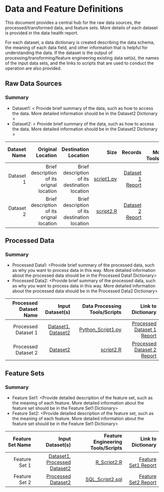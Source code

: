 # Data and Feature Definitions
This document provides a central hub for the raw data sources, the processed/transformed data, and feature sets. More details of each dataset is provided in the data health report. 

For each dataset, a data dictionary is created describing the data schema, the meaning of each data field, and other information that is helpful for understanding the data. If the dataset is the output of processing/transforming/feature engineering existing data set(s), the names of the input data sets, and the links to scripts that are used to conduct the operation are also provided. 

## Raw Data Sources

### Summary
* Dataset1: < Provide brief summary of the data, such as how to access the data. More detailed information should be in the Dataset2 Dictionary > 
* Dataset2: < Provide brief summary of the data, such as how to access the data. More detailed information should be in the Dataset2 Dictionary > 

| Dataset Name | Original Location   | Destination Location  | Size  | Records  | Data Movement Tools/Scripts | Link to Dictionary ||
| ---:| ---: | ---: | ---:| ---: | ---: | ---: | -----: |
| Dataset 1 | Brief description of its orignal location | Brief description of its destination location | [script1.py](link/to/python/script/file/in/Code) | [Dataset 1 Report](link/to/report1)|
| Dataset 2 | Brief description of its orignal location | Brief description of its destination location | [script2.R](link/to/R/script/file/in/Code) | [Dataset 2 Report](link/to/report2)|


## Processed Data

### Summary
* Processed Data1: <Provide brief summary of the processed data, such as why you want to process data in this way. More detailed information about the processed data should be in the Processed Data1 Dictionary>
* Processed Data2: <Provide brief summary of the processed data, such as why you want to process data in this way. More detailed information about the processed data should be in the Processed Data2 Dictionary> 

| Processed Dataset Name | Input Dataset(s)   | Data Processing Tools/Scripts | Link to Dictionary |
| ---:| ---: | ---: | ---: | 
| Processed Dataset 1 | [Dataset1](link/to/dataset1/report), [Dataset2](link/to/dataset2/report) | [Python_Script1.py](link/to/python/script/file/in/Code) | [Processed Dataset 1 Report](link/to/report1)|
| Processed Dataset 2 | [Dataset2](link/to/dataset2/report) |[script2.R](link/to/R/script/file/in/Code) | [Processed Dataset 2 Report](link/to/report2)|



## Feature Sets

### Summary
* Feature Set1: <Provide detailed description of the feature set, such as the meaning of each feature. More detailed information about the feature set should be in the Feature Set1 Dictionary>
* Feature Set2: <Provide detailed description of the feature set, such as the meaning of each feature. More detailed information about the feature set should be in the Feature Set1 Dictionary>

| Feature Set Name | Input Dataset(s)   | Feature Engineering Tools/Scripts | Link to Dictionary |
| ---:| ---: | ---: | ---: | 
| Feature Set 1 | [Dataset1](link/to/dataset1/report), [Processed Dataset2](link/to/dataset2/report) | [R_Script2.R](link/to/R/script/file/in/Code) | [Feature Set1 Report](link/to/report1)|
| Feature Set 2 | [Processed Dataset2](link/to/dataset2/report) |[SQL_Script2.sql](link/to/sql/script/file/in/Code) | [Feature Set2 Report](link/to/report2)|


